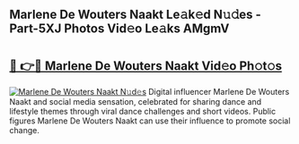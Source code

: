 ## Marlene De Wouters Naakt Le𝚊k𝚎d N𝚞𝚍es - Part-5XJ Photos Vid𝚎o Le𝚊ks AMgmV

# <h2><a href="http://fb11uc.evod.top/?m=Marlene+De+Wouters+Naakt">🔗 👉🔴 Marlene De Wouters Naakt Vid𝚎o Ph𝚘t𝚘s</a></h2>

[![Marlene De Wouters Naakt N𝚞d𝚎s](https://i.imgur.com/8V9OHl7.gif)](http://fb11uc.evod.top/?m=Marlene+De+Wouters+Naakt)
Digital influencer Marlene De Wouters Naakt and social media sensation, celebrated for sharing dance and lifestyle themes through viral dance challenges and short videos. Public figures Marlene De Wouters Naakt can use their influence to promote social change. 
